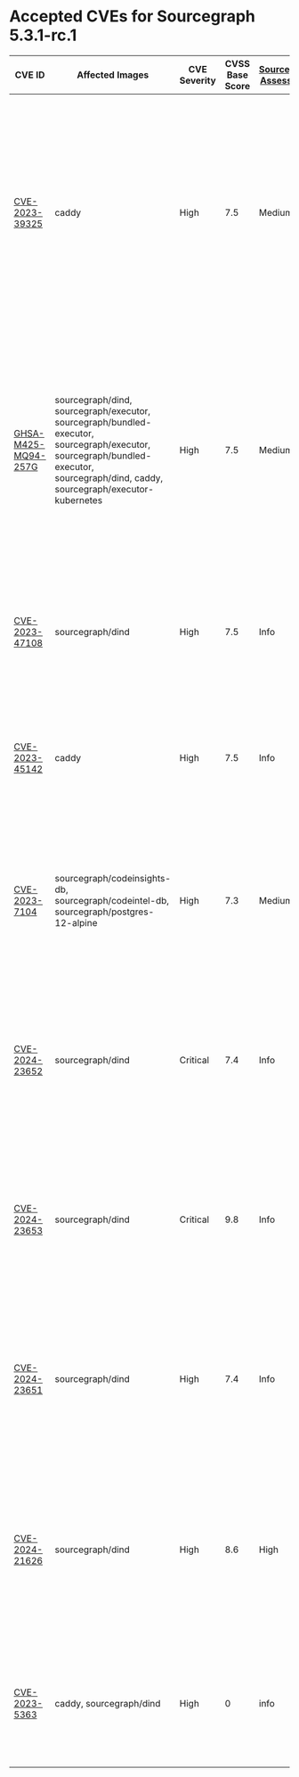 # Accepted CVEs for Sourcegraph 5.3.1-rc.1

| CVE ID                                                                                                                   | Affected Images                                                                                                                                                                    | CVE Severity | CVSS Base Score | [Sourcegraph Assessment](../../../engineering/dev/policies/vulnerability-management-policy.md#severity-levels) | CVSS Environmental Score                                                          | Details                                                                                                                                                                                                                                                      |
| ------------------------------------------------------------------------------------------------------------------------ | ---------------------------------------------------------------------------------------------------------------------------------------------------------------------------------- | ------------ | --------------- | -------------------------------------------------------------------------------------------------------------- | --------------------------------------------------------------------------------- | ------------------------------------------------------------------------------------------------------------------------------------------------------------------------------------------------------------------------------------------------------------ |
| [CVE-2023-39325](https://nvd.nist.gov/vuln/detail/CVE-2023-39325)                                                        | caddy                                                                                                                                                                              | High         | 7.5             | Medium                                                                                                         | 4.7                                                                               | The services that are vulnerable to this issue are typically not exposed on the internet. The likelihood of exploitation is low and this does not have a significant impact on the security of the instance. The issue is not present in Sourcegraph itself. |
| [GHSA-M425-MQ94-257G](https://github.com/grpc/grpc-go)                                                                   | sourcegraph/dind, sourcegraph/executor, sourcegraph/bundled-executor, sourcegraph/executor, sourcegraph/bundled-executor, sourcegraph/dind, caddy, sourcegraph/executor-kubernetes | High         | 7.5             | Medium                                                                                                         | 4.7                                                                               | The services that are vulnerable to this issue are typically not exposed on the internet. The likelihood of exploitation is low and this does not have a significant impact on the security of the instance. The issue is not present in Sourcegraph itself. |
| [CVE-2023-47108](https://access.redhat.com/security/cve/CVE-2023-47108)                                                  | sourcegraph/dind                                                                                                                                                                   | High         | 7.5             | Info                                                                                                           | 0                                                                                 | This workload is not exposed and cannot be reached over the internet. This image is not part of standard deployments.                                                                                                                                        |
| [CVE-2023-45142](https://access.redhat.com/security/cve/CVE-2023-45142)                                                  | caddy                                                                                                                                                                              | High         | 7.5             | Info                                                                                                           | 0                                                                                 | This workload is not exposed and cannot be reached over the internet. This image is not part of standard deployments.                                                                                                                                        |
| [CVE-2023-7104](https://access.redhat.com/errata/RHSA-2024:0465)                                                         | sourcegraph/codeinsights-db, sourcegraph/codeintel-db, sourcegraph/postgres-12-alpine                                                                                              | High         | 7.3             | Medium                                                                                                         | 4.1                                                                               | This is not exploitable over the internet. It would require an actor to write very specific SQLITE queries which is not possible in the default configuration.                                                                                               |
| [CVE-2024-23652](https://access.redhat.com/security/cve/CVE-2024-23652)                                                  | sourcegraph/dind                                                                                                                                                                   | Critical     | 7.4             | Info                                                                                                           | 0                                                                                 | We are not vulnerable for this issue as it requires access to our underlying infrastructure for exploitation. An actor cannot use this to gain access to our instances.                                                                                      |
| [CVE-2024-23653](https://access.redhat.com/security/cve/CVE-2024-23653)                                                  | sourcegraph/dind                                                                                                                                                                   | Critical     | 9.8             | Info                                                                                                           | 0                                                                                 | We are not vulnerable for this issue as it requires access to our underlying infrastructure for exploitation. An actor cannot use this to gain access to our instances.                                                                                      |
| [CVE-2024-23651](https://access.redhat.com/security/cve/CVE-2024-23651)                                                  | sourcegraph/dind                                                                                                                                                                   | High         | 7.4             | Info                                                                                                           | 0                                                                                 | We are not vulnerable for this issue as it requires access to our underlying infrastructure for exploitation. An actor cannot use this to gain access to our instances.                                                                                      |
| [CVE-2024-21626](http://packetstormsecurity.com/files/176993/runc-1.1.11-File-Descriptor-Leak-Privilege-Escalation.html) | sourcegraph/dind                                                                                                                                                                   | High         | 8.6             | High                                                                                                           | 8.6                                                                               | Dind is used for Kubernetes executors and is not part of the standard deployment. This issue is not fixed in the latest dind release, and we will upgrade once a patch is available.                                                                         |
| [CVE-2023-5363](http://www.openwall.com/lists/oss-security/2023/10/24/1)                                                 | caddy, sourcegraph/dind                                                                                                                                                            | High         | 0               |                      info                                                                                          | 0 | This workload is not exposed and cannot be reached over the internet. This image is not part of standard deployments.                                                                                                                                                                      |
